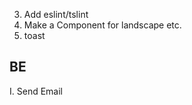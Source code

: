 <!-- 1. after resize the layout would be messed up. -->
<!-- 2. Phone/ipad style. // Working on it -->
3. Add eslint/tslint
4. Make a Component for landscape etc.
5. toast

## BE
I. Send Email